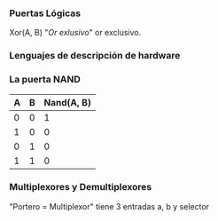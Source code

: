 ### Puertas Lógicas

Xor(A, B) "*Or exlusivo*"
	or exclusivo. 

### Lenguajes de descripción de hardware

### La puerta NAND

| A   | B   | Nand(A, B) |
| --- | --- | ---------- |
| 0   | 0   | 1          |
| 1   | 0   | 0          |
| 0   | 1   | 0          |
| 1   | 1   | 0          |

### Multiplexores y Demultiplexores

"Portero = Multiplexor"
tiene 3 entradas
a, b y selector




